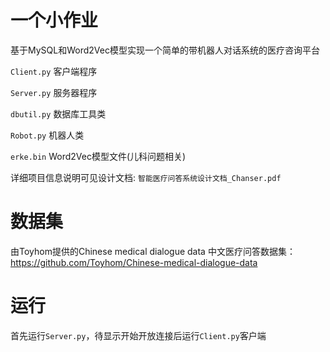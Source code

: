 # 一个小作业
基于MySQL和Word2Vec模型实现一个简单的带机器人对话系统的医疗咨询平台

`Client.py` 客户端程序

`Server.py` 服务器程序

`dbutil.py` 数据库工具类

`Robot.py` 机器人类

`erke.bin` Word2Vec模型文件(儿科问题相关)

详细项目信息说明可见设计文档: `智能医疗问答系统设计文档_Chanser.pdf`

# 数据集
由Toyhom提供的Chinese medical dialogue data 中文医疗问答数据集：https://github.com/Toyhom/Chinese-medical-dialogue-data

# 运行
首先运行`Server.py`，待显示开始开放连接后运行`Client.py`客户端


